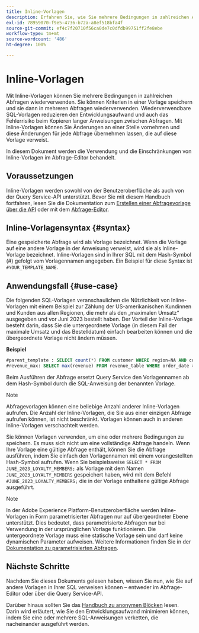 ```yaml
---
title: Inline-Vorlagen
description: Erfahren Sie, wie Sie mehrere Bedingungen in zahlreichen Abfragen mit Inline-Vorlagen wiederverwenden können.
exl-id: 78959070-f9e5-4736-b72a-a8ef518bfa4f
source-git-commit: ef4c7f20710f56ca0de7c0dfdb99751ff2fe8ebe
workflow-type: tm+mt
source-wordcount: '486'
ht-degree: 100%

---
```


# Inline-Vorlagen

Mit Inline-Vorlagen können Sie mehrere Bedingungen in zahlreichen Abfragen wiederverwenden. Sie können Kriterien in einer Vorlage speichern und sie dann in mehreren Abfragen wiederverwenden. Wiederverwendbare SQL-Vorlagen reduzieren den Entwicklungsaufwand und auch das Fehlerrisiko beim Kopieren langer Anweisungen zwischen Abfragen. Mit Inline-Vorlagen können Sie Änderungen an einer Stelle vornehmen und diese Änderungen für jede Abfrage übernehmen lassen, die auf diese Vorlage verweist.

In diesem Dokument werden die Verwendung und die Einschränkungen von Inline-Vorlagen im Abfrage-Editor behandelt.

## Voraussetzungen

Inline-Vorlagen werden sowohl von der Benutzeroberfläche als auch von der Query Service-API unterstützt. Bevor Sie mit diesem Handbuch fortfahren, lesen Sie die Dokumentation zum [Erstellen einer Abfragevorlage über die API](../api/query-templates.md#create-a-query-template) oder mit dem [Abfrage-Editor](../ui/user-guide.md#query-authoring).

## Inline-Vorlagensyntax {#syntax}

Eine gespeicherte Abfrage wird als Vorlage bezeichnet. Wenn die Vorlage auf eine andere Vorlage in der Anweisung verweist, wird sie als Inline-Vorlage bezeichnet. Inline-Vorlagen sind in Ihrer SQL mit dem Hash-Symbol (#) gefolgt vom Vorlagennamen angegeben. Ein Beispiel für diese Syntax ist `#YOUR_TEMPLATE_NAME`.

## Anwendungsfall {#use-case}

Die folgenden SQL-Vorlagen veranschaulichen die Nützlichkeit von Inline-Vorlagen mit einem Beispiel zur Zählung der US-amerikanischen Kundinnen und Kunden aus allen Regionen, die mehr als den „maximalen Umsatz“ ausgegeben und vor Juni 2023 bestellt haben. Der Vorteil der Inline-Vorlage besteht darin, dass Sie die untergeordnete Vorlage (in diesem Fall der maximale Umsatz und das Bestelldatum) einfach bearbeiten können und die übergeordnete Vorlage nicht ändern müssen.

**Beispiel**

```sql
#parent_template : SELECT count(*) FROM customer WHERE region=NA AND country=US AND revenue > #revenue_max
#revenue_max: SELECT max(revenue) FROM revenue_table WHERE order_date > '01-06-2023'
```

Beim Ausführen der Abfrage ersetzt Query Service den Vorlagennamen ab dem Hash-Symbol durch die SQL-Anweisung der benannten Vorlage.

>[!NOTE]
>
>Abfragevorlagen können eine beliebige Anzahl anderer Inline-Vorlagen aufrufen. Die Anzahl der Inline-Vorlagen, die Sie aus einer einzigen Abfrage aufrufen können, ist nicht beschränkt. Vorlagen können auch in anderen Inline-Vorlagen verschachtelt werden.

Sie können Vorlagen verwenden, um eine oder mehrere Bedingungen zu speichern. Es muss sich nicht um eine vollständige Abfrage handeln. Wenn Ihre Vorlage eine gültige Abfrage enthält, können Sie die Abfrage ausführen, indem Sie einfach den Vorlagennamen mit einem vorangestellten Hash-Symbol aufrufen. Wenn Sie beispielsweise `SELECT * FROM JUNE_2023_LOYALTY_MEMBERS;` als Vorlage mit dem Namen `JUNE_2023_LOYALTY_MEMBERS` gespeichert haben, wird mit dem Befehl  `#JUNE_2023_LOYALTY_MEMBERS;` die in der Vorlage enthaltene gültige Abfrage ausgeführt.

>[!NOTE]
>
>In der Adobe Experience Platform-Benutzeroberfläche werden Inline-Vorlagen in Form parametrisierter Abfragen nur auf übergeordneter Ebene unterstützt. Dies bedeutet, dass parametrisierte Abfragen nur bei Verwendung in der ursprünglichen Vorlage funktionieren. Die untergeordnete Vorlage muss eine statische Vorlage sein und darf keine dynamischen Parameter aufweisen. Weitere Informationen finden Sie in der [Dokumentation zu parametrisierten Abfragen](../ui/parameterized-queries.md).

## Nächste Schritte

Nachdem Sie dieses Dokuments gelesen haben, wissen Sie nun, wie Sie auf andere Vorlagen in Ihrer SQL verweisen können – entweder im Abfrage-Editor oder über die Query Service-API.

Darüber hinaus sollten Sie das [Handbuch zu anonymen Blöcken](./anonymous-block.md) lesen. Darin wird erläutert, wie Sie den Entwicklungsaufwand minimieren können, indem Sie eine oder mehrere SQL-Anweisungen verketten, die nacheinander ausgeführt werden.
